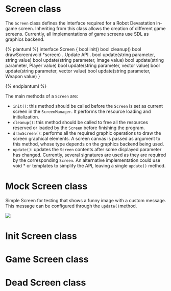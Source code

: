 # Screen class
The `Screen` class defines the interface required for a Robot Devastation in-game screen. Inheriting from this class allows the creation of different game screens. Currently, all implementations of game screens use SDL as graphics backend.

{% plantuml %}
interface Screen {
bool init()
bool cleanup()
bool drawScreen(void *screen)
..Update API..
bool update(string parameter, string value)
bool update(string parameter, Image value)
bool update(string parameter, Player value)
bool update(string parameter, vector<Player> value) 
bool update(string parameter, vector<Target> value) 
bool update(string parameter, Weapon value) 
}

{% endplantuml %}


The main methods of a `Screen` are:

* `init()`: this method should be called before the `Screen` is set as current screen in the `ScreenManager`. It performs the resource loading and initialization.
* `cleanup()`: this method should be called to free all the resources reserved or loaded by the `Screen` before finishing the program.
* `drawScreen()`: performs all the required graphic operations to draw the screen graphical elements. A screen canvas is passed as argument to this method, whose type depends on the graphics backend being used.
* `update()`: updates the `Screen` contents after some displayed parameter has changed. Currently, several signatures are used as they are required by the corresponding `Screen`. An alternative implementation could use void * or templates to simplify the API, leaving a single `update()` method.

# Mock Screen class
Simple Screen for testing that shows a funny image with a custom message. This message can be configured through the `update()`method.

![](../assets/mockscreen.png)

# Init Screen class

# Game Screen class

# Dead Screen class

